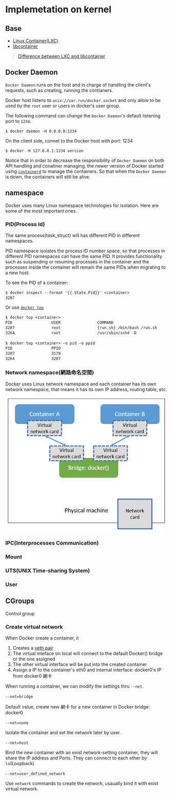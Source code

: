 # Implemetation on kernel

## Base

- [Linux Container(LXC)](https://linuxcontainers.org/)
- [libcontainer]()


> [Difference between LXC and libcontainer](https://stackoverflow.com/a/34155329/7045253)




## Docker Daemon

`Docker Daemon` runs on the host and in charge of handling the client's requests, such as creating, running the contianers.

Docker host listens to `unix://var.run/docker.socket` and only allow to be used by the `root` user or users in docker's user group.


The following command can change the `Docker Daemon`'s default listening port to `1234`. 

```
$ docker daemon -H 0.0.0.0:1234 
```


On the client side, connet to the Docker host with port: 1234

```
$ docker -H 127.0.0.1:1234 version
```

Notice that in order to decrease the responsibility of `Docker Daemon` on both API handling and conatiner managing, the  newer version of Docker started using [`containerd`](https://github.com/containerd/containerd) to manage the containers. 
So that when the `Docker Daemon` is down, the containers will still be alive.   


## namespace

Docker uses many Linux namespace technologies for isolation.
Here are some of the most important ones. 


### PID(Process Id)

The same process(task_struct) will has different PID in different namespaces.

PID namespace isolates the process ID number space, so that processes in different PID namespaces can have the same PID.
It provides functionality such as suspending or resuming processes in the container and the processes inside the container will remain the same PIDs when migrating to a new host.

To see the PID of a container:

```
$ docker inspect --format '{{.State.Pid}}' <container>
3207
```

Or use [`docker top`](https://docs.docker.com/engine/reference/commandline/top/)

```
$ docker top <container>
PID                 USER                COMMAND
3207                root                {run.sh} /bin/bash /run.sh
3264                root                /usr/sbin/sshd -D

$ docker top <container> -o pid -o ppid
PID                 PPID
3207                3179
3264                3207
```




### Network namespace(網路命名空間)

 Docker uses Linux network namespace and each container has its own network namespace, that means it has its own IP address, routing table, etc.

 ![](assets/001.png)

 

### IPC(Interprocesses Communication) 

### Mount

### UTS(UNIX Time-sharing System)

### User


## CGroups

Control group 


### Create virtual network

When Docker create a container, it

1. Creates a [veth pair]()
2. The virtual inteface on local will connect to the default Docker() bridge or the one assigned
3. The other virtual interface will be put into the created container
4. Assign a IP to the container's eth0 and internal interface: docker0's IP from docker0 網卡

When running a container, we can modify the settings thru `--net`.

`--net=bridge`

Default value, create new 網卡 for a new container in Docker bridge: docker0

`--net=none`

Isolate the container and set the network later by user.

`--net=host`

Bind the new container with an exist network-setting container, they will share the IP address and Ports.
They can connect to each other by `lo`(Loopback)

`--net=user_defined_network`

Use `network` commands to create the network, usaually bind it with exist virtual network.
